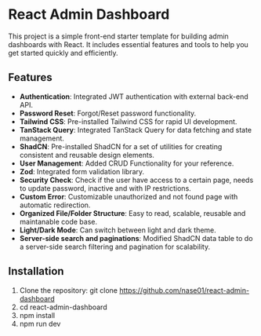 # React Admin Dashboard

This project is a simple front-end starter template for building admin dashboards with React. It includes essential features and tools to help you get started quickly and efficiently.

## Features

- **Authentication**: Integrated JWT authentication with external back-end API.
- **Password Reset**: Forgot/Reset password functionality.
- **Tailwind CSS**: Pre-installed Tailwind CSS for rapid UI development.
- **TanStack Query**: Integrated TanStack Query for data fetching and state management.
- **ShadCN**: Pre-installed ShadCN for a set of utilities for creating consistent and reusable design elements.
- **User Management**: Added CRUD Functionality for your reference.
- **Zod**: Integrated form validation library.
- **Security Check**: Check if the user have access to a certain page, needs to update password, inactive and with IP restrictions.
- **Custom Error**: Customizable unauthorized and not found page with automatic redirection.
- **Organized File/Folder Structure**: Easy to read, scalable, reusable and maintanable code base.
- **Light/Dark Mode**: Can switch between light and dark theme.
- **Server-side search and paginations**: Modified ShadCN data table to do a server-side search filtering and pagination for scalability.

## Installation

1. Clone the repository: git clone https://github.com/nase01/react-admin-dashboard
2. cd react-admin-dashboard
3. npm install
4. npm run dev
   
